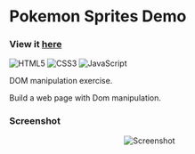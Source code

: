 # Pokemon Sprites Demo

### View it [here](https://guillaumeauger85.github.io/Pokemon-Sprites-Demo/)

![HTML5](https://img.shields.io/badge/html5-%23E34F26.svg?style=for-the-badge&logo=html5&logoColor=white) ![CSS3](https://img.shields.io/badge/css3-%231572B6.svg?style=for-the-badge&logo=css3&logoColor=white) ![JavaScript](https://img.shields.io/badge/javascript-%23323330.svg?style=for-the-badge&logo=javascript&logoColor=%23F7DF1E)

DOM manipulation exercise.

Build a web page with Dom manipulation.

### Screenshot

<p align="center">
  <img src="https://user-images.githubusercontent.com/49698792/181602710-f1a19551-5d63-468c-85d1-e05b8a6d206b.PNG" alt="Screenshot">
</p>




